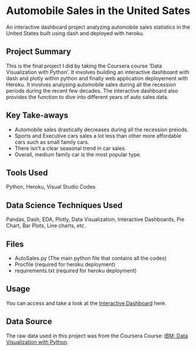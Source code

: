 # **Automobile Sales in the United Sates**

An interactive dashboard project analyzing automobile sales statistics in the United States built using dash and deployed with heroku.

## Project Summary
This is the final project I did by taking the Coursera course 'Data Visualization with Python'. It involves building an interactive dashboard with dash and plotly within python and finally web application deployement with Heroku. It involves analysing automobile sales during all the recession periods during the recent few decades. The interactive dashboard also provides the function to dive into different years of auto sales data.

## Key Take-aways
- Automobile sales drastically decreases during all the recession preiods.
- Sports and Executive cars sales a lot less than other more affordable cars such as small family cars.
- There isn't a clear seasonal trend in car sales.
- Overall, medium family car is the most popular type.

## Tools Used
Python, Heroku, Visual Studio Codes

## Data Science Techniques Used
Pandas, Dash, EDA, Plotly, Data Visualization, Interactive Dashboards, Pie Chart, Bar Plots, Line charts, etc.

## Files
- AutoSales.py (The main python file that contains all the codes)
- Procfile (required for heroku deployment)
- requirements.txt (required for heroku deployment)

## Usage
You can access and take a look at the [Interactive Dashboard](https://ericmei-8ba0c44a53c3.herokuapp.com) here.

## Data Source
The raw data used in this project was from the Coursera Course: [IBM: Data Visualization with Python](https://cf-courses-data.s3.us.cloud-object-storage.appdomain.cloud/IBMDeveloperSkillsNetwork-DV0101EN-SkillsNetwork/Data%20Files/historical_automobile_sales.csv).

